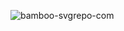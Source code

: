 
![bamboo-svgrepo-com](https://user-images.githubusercontent.com/95054584/207336052-583a0e61-871b-4bd7-a5e5-9941d73e4264.png)
